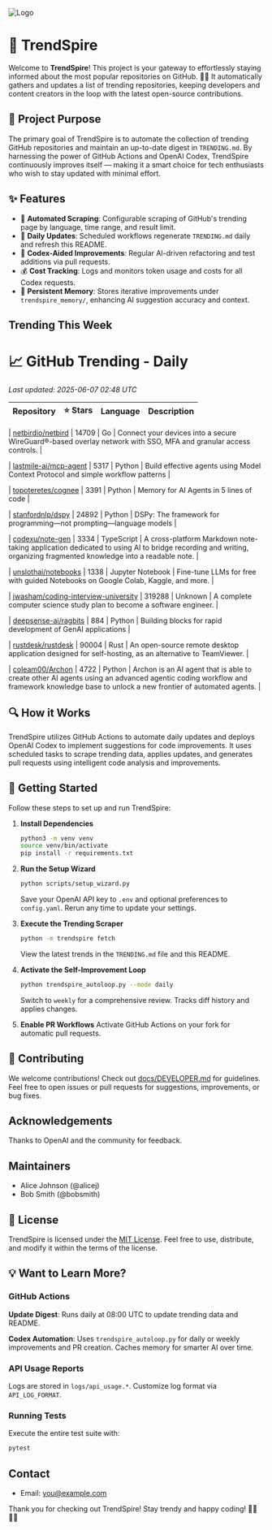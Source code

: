 ![Logo](assets/logo.png)

# 🚀 TrendSpire

Welcome to **TrendSpire**! This project is your gateway to effortlessly staying informed about the most popular repositories on GitHub. 🕵️‍♂️ It automatically gathers and updates a list of trending repositories, keeping developers and content creators in the loop with the latest open-source contributions.

## 📌 Project Purpose

The primary goal of TrendSpire is to automate the collection of trending GitHub repositories and maintain an up-to-date digest in `TRENDING.md`. By harnessing the power of GitHub Actions and OpenAI Codex, TrendSpire continuously improves itself — making it a smart choice for tech enthusiasts who wish to stay updated with minimal effort.

## ✨ Features

- 🔄 **Automated Scraping**: Configurable scraping of GitHub's trending page by language, time range, and result limit.
- 📅 **Daily Updates**: Scheduled workflows regenerate `TRENDING.md` daily and refresh this README.
- 🤖 **Codex-Aided Improvements**: Regular AI-driven refactoring and test additions via pull requests.
- 💰 **Cost Tracking**: Logs and monitors token usage and costs for all Codex requests.
- 🧠 **Persistent Memory**: Stores iterative improvements under `trendspire_memory/`, enhancing AI suggestion accuracy and context.

## Trending This Week
<!-- TRENDING_START -->
# 📈 GitHub Trending - Daily

_Last updated: 2025-06-07 02:48 UTC_

| Repository | ⭐ Stars | Language | Description |
|------------|--------:|----------|-------------|

| [netbirdio/netbird](https://github.com/netbirdio/netbird) | 14709 | Go | Connect your devices into a secure WireGuard®-based overlay network with SSO, MFA and granular access controls. |

| [lastmile-ai/mcp-agent](https://github.com/lastmile-ai/mcp-agent) | 5317 | Python | Build effective agents using Model Context Protocol and simple workflow patterns |

| [topoteretes/cognee](https://github.com/topoteretes/cognee) | 3391 | Python | Memory for AI Agents in 5 lines of code |

| [stanfordnlp/dspy](https://github.com/stanfordnlp/dspy) | 24892 | Python | DSPy: The framework for programming—not prompting—language models |

| [codexu/note-gen](https://github.com/codexu/note-gen) | 3334 | TypeScript | A cross-platform Markdown note-taking application dedicated to using AI to bridge recording and writing, organizing fragmented knowledge into a readable note. |

| [unslothai/notebooks](https://github.com/unslothai/notebooks) | 1338 | Jupyter Notebook | Fine-tune LLMs for free with guided Notebooks on Google Colab, Kaggle, and more. |

| [jwasham/coding-interview-university](https://github.com/jwasham/coding-interview-university) | 319288 | Unknown | A complete computer science study plan to become a software engineer. |

| [deepsense-ai/ragbits](https://github.com/deepsense-ai/ragbits) | 884 | Python | Building blocks for rapid development of GenAI applications |

| [rustdesk/rustdesk](https://github.com/rustdesk/rustdesk) | 90004 | Rust | An open-source remote desktop application designed for self-hosting, as an alternative to TeamViewer. |

| [coleam00/Archon](https://github.com/coleam00/Archon) | 4722 | Python | Archon is an AI agent that is able to create other AI agents using an advanced agentic coding workflow and framework knowledge base to unlock a new frontier of automated agents. |
<!-- TRENDING_END -->

## 🔍 How it Works

TrendSpire utilizes GitHub Actions to automate daily updates and deploys OpenAI Codex to implement suggestions for code improvements. It uses scheduled tasks to scrape trending data, applies updates, and generates pull requests using intelligent code analysis and improvements.

## 🚀 Getting Started

Follow these steps to set up and run TrendSpire:

1. **Install Dependencies**
   ```bash
   python3 -m venv venv
   source venv/bin/activate
   pip install -r requirements.txt
   ```

2. **Run the Setup Wizard**
   ```bash
   python scripts/setup_wizard.py
   ```
   Save your OpenAI API key to `.env` and optional preferences to `config.yaml`. Rerun any time to update your settings.

3. **Execute the Trending Scraper**
   ```bash
   python -m trendspire fetch
   ```
   View the latest trends in the `TRENDING.md` file and this README.

4. **Activate the Self-Improvement Loop**
   ```bash
   python trendspire_autoloop.py --mode daily
   ```
   Switch to `weekly` for a comprehensive review. Tracks diff history and applies changes.

5. **Enable PR Workflows**
   Activate GitHub Actions on your fork for automatic pull requests.

## 🤝 Contributing

We welcome contributions! Check out [docs/DEVELOPER.md](docs/DEVELOPER.md) for guidelines. Feel free to open issues or pull requests for suggestions, improvements, or bug fixes.

## Acknowledgements
Thanks to OpenAI and the community for feedback.

## Maintainers
- Alice Johnson (@alicej)
- Bob Smith (@bobsmith)

## 📜 License

TrendSpire is licensed under the [MIT License](LICENSE). Feel free to use, distribute, and modify it within the terms of the license.

## 💡 Want to Learn More?

### GitHub Actions

**Update Digest**: Runs daily at 08:00 UTC to update trending data and README.

**Codex Automation**: Uses `trendspire_autoloop.py` for daily or weekly improvements and PR creation. Caches memory for smarter AI over time.

### API Usage Reports

Logs are stored in `logs/api_usage.*`. Customize log format via `API_LOG_FORMAT`.

### Running Tests

Execute the entire test suite with:

```bash
pytest
```

## Contact
- Email: you@example.com

Thank you for checking out TrendSpire! Stay trendy and happy coding! 👩‍💻👨‍💻